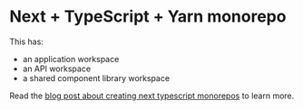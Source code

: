 # Next + TypeScript + Yarn monorepo

This has:

* an application workspace
* an API workspace
* a shared component library workspace

Read the [blog post about creating next typescript monorepos](https://josephluck.co.uk/blog/next-typescript-monorepo/) to learn more.
